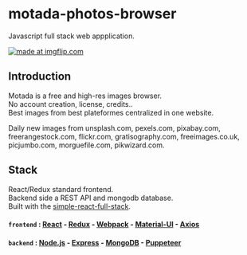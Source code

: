 # motada-photos-browser
Javascript full stack web appplication.

<a href="https://imgflip.com/gif/2kmc14"><img src="https://i.imgflip.com/2kmc14.gif" title="made at imgflip.com"/></a>

## Introduction

Motada is a free and high-res images browser.  
No account creation, license, credits..  
Best images from best plateformes centralized in one website.
  
Daily new images from  unsplash.com, pexels.com, pixabay.com, freerangestock.com, flickr.com, gratisography.com, freeimages.co.uk, picjumbo.com, morguefile.com, pikwizard.com.

## Stack
React/Redux standard frontend.  
Backend side a REST API and mongodb database.  
Built with the [simple-react-full-stack](https://github.com/crsandeep/simple-react-full-stack).

#### `frontend` : [React](https://github.com/facebook/react) - [Redux](https://github.com/reduxjs/redux) - [Webpack](https://github.com/webpack/webpack) - [Material-UI](https://github.com/mui-org/material-ui) - [Axios](https://github.com/axios/axios)

#### `backend` : [Node.js](https://nodejs.org/en/) - [Express](https://github.com/expressjs/express) - [MongoDB](https://github.com/mongodb/mongo) - [Puppeteer](https://github.com/GoogleChrome/puppeteer)
